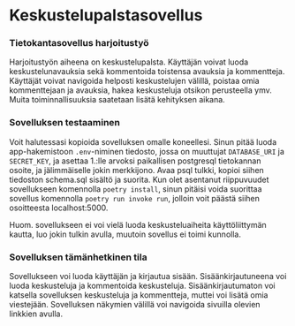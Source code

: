# Keskustelupalstasovellus

### Tietokantasovellus harjoitustyö

Harjoitustyön aiheena on keskustelupalsta. Käyttäjän voivat luoda keskustelunavauksia sekä kommentoida toistensa avauksia ja kommentteja. Käyttäjät voivat navigoida helposti keskustelujen välillä, poistaa omia kommenttejaan ja avauksia, hakea keskusteluja otsikon perusteella ymv. Muita toiminnallisuuksia saatetaan lisätä kehityksen aikana.

### Sovelluksen testaaminen
Voit halutessasi kopioida sovelluksen omalle koneellesi. Sinun pitää luoda app-hakemistoon `.env`-niminen tiedosto, jossa on muuttujat `DATABASE_URI` ja `SECRET_KEY`, ja asettaa 1.:lle arvoksi paikallisen postgresql tietokannan osoite, ja jälimmäiselle jokin merkkijono. Avaa psql tulkki, kopioi siihen tiedoston schema.sql sisältö ja suorita. Kun olet asentanut riippuvuudet sovellukseen komennolla `poetry install`, sinun pitäisi voida suorittaa sovellus komennolla `poetry run invoke run`, jolloin voit päästä siihen osoitteesta localhost:5000.

Huom. sovellukseen ei voi vielä luoda keskusteluaiheita käyttöliittymän kautta, luo jokin tulkin avulla, muutoin sovellus ei toimi kunnolla.

### Sovelluksen tämänhetkinen tila
Sovellukseen voi luoda käyttäjän ja kirjautua sisään. Sisäänkirjautuneena voi luoda keskusteluja ja kommentoida keskusteluja. Sisäänkirjautumaton voi katsella sovelluksen keskusteluja ja kommentteja, muttei voi lisätä omia viestejään. Sovelluksen näkymien välillä voi navigoida sivuilla olevien linkkien avulla.


